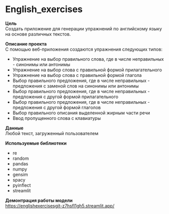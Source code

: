 # English_exercises
**Цель**\
Создать приложение для генерации упражнений по английскому языку на основе различных текстов.

**Описание проекта**\
С помощью веб-приложения создаются упражнения следующих типов:
* Упражнение на выбор правильного слова, где в числе неправильных - синонимы или антонимы
* Упражнение на выбор слова с правильной формой прилагательного
* Упражнение на выбор слова с правильной формой глагола
* Выбор правильного предложения, где в числе неправильных - предложения с заменой слов на синонимы или антонимы
* Выбор правильного предложения, где в числе неправильных - предложения с другой формой прилагательного
* Выбор правильного предложения, где в числе неправильных - предложения с другой формой глаголов
* Выбор правильного описания выделенной жирным части речи
* Ввод пропущенного слова с клавиатуры

**Данные**\
Любой текст, загруженный пользователем

**Используемые библиотеки**
* re
* random
* pandas
* numpy
* gensim
* spacy
* pyinflect
* streamlit

**Демонтрация работы модели**\
https://englishexercisesgit-z7hsfl1gh5.streamlit.app/
